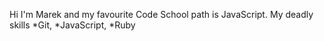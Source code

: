 Hi I'm Marek and my favourite Code School path is JavaScript.
My deadly skills
*Git, 
*JavaScript, 
*Ruby
